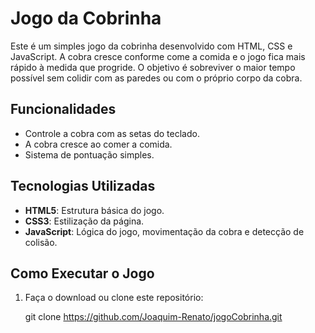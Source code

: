 # Jogo da Cobrinha

Este é um simples jogo da cobrinha desenvolvido com HTML, CSS e JavaScript. 
A cobra cresce conforme come a comida e o jogo fica mais rápido à medida que progride. 
O objetivo é sobreviver o maior tempo possível sem colidir com as paredes ou com o próprio corpo da cobra.

## Funcionalidades

- Controle a cobra com as setas do teclado.
- A cobra cresce ao comer a comida.
- Sistema de pontuação simples.

## Tecnologias Utilizadas

- **HTML5**: Estrutura básica do jogo.
- **CSS3**: Estilização da página.
- **JavaScript**: Lógica do jogo, movimentação da cobra e detecção de colisão.

## Como Executar o Jogo

1. Faça o download ou clone este repositório:

   git clone https://github.com/Joaquim-Renato/jogoCobrinha.git
